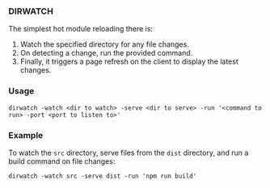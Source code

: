 ### DIRWATCH

The simplest hot module reloading there is:

1. Watch the specified directory for any file changes.
2. On detecting a change, run the provided command.
3. Finally, it triggers a page refresh on the client to display the latest changes.

### Usage

```shell
dirwatch -watch <dir to watch> -serve <dir to serve> -run '<command to run> -port <port to listen to>'
```

### Example

To watch the `src` directory, serve files from the `dist` directory, and run a build command on file changes:

```shell
dirwatch -watch src -serve dist -run 'npm run build'
```
